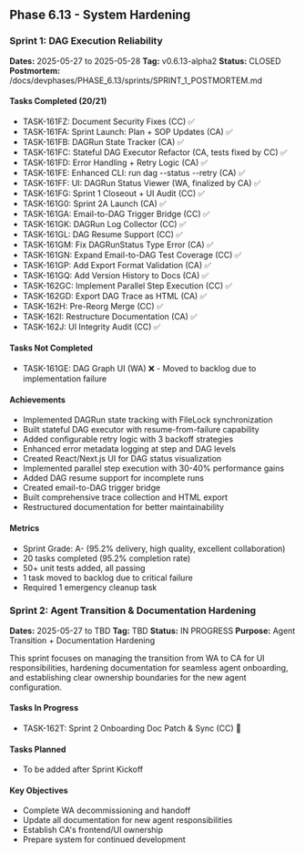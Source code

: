 ## Phase 6.13 - System Hardening

### Sprint 1: DAG Execution Reliability
**Dates:** 2025-05-27 to 2025-05-28
**Tag:** v0.6.13-alpha2
**Status:** CLOSED
**Postmortem:** /docs/devphases/PHASE_6.13/sprints/SPRINT_1_POSTMORTEM.md

#### Tasks Completed (20/21)
- TASK-161FZ: Document Security Fixes (CC) ✅
- TASK-161FA: Sprint Launch: Plan + SOP Updates (CA) ✅
- TASK-161FB: DAGRun State Tracker (CA) ✅
- TASK-161FC: Stateful DAG Executor Refactor (CA, tests fixed by CC) ✅
- TASK-161FD: Error Handling + Retry Logic (CA) ✅
- TASK-161FE: Enhanced CLI: run dag --status --retry (CA) ✅
- TASK-161FF: UI: DAGRun Status Viewer (WA, finalized by CA) ✅
- TASK-161FG: Sprint 1 Closeout + UI Audit (CC) ✅
- TASK-161G0: Sprint 2A Launch (CA) ✅
- TASK-161GA: Email-to-DAG Trigger Bridge (CC) ✅
- TASK-161GK: DAGRun Log Collector (CC) ✅
- TASK-161GL: DAG Resume Support (CC) ✅
- TASK-161GM: Fix DAGRunStatus Type Error (CA) ✅
- TASK-161GN: Expand Email-to-DAG Test Coverage (CC) ✅
- TASK-161GP: Add Export Format Validation (CA) ✅
- TASK-161GQ: Add Version History to Docs (CA) ✅
- TASK-162GC: Implement Parallel Step Execution (CC) ✅
- TASK-162GD: Export DAG Trace as HTML (CA) ✅
- TASK-162H: Pre-Reorg Merge (CC) ✅
- TASK-162I: Restructure Documentation (CA) ✅
- TASK-162J: UI Integrity Audit (CC) ✅

#### Tasks Not Completed
- TASK-161GE: DAG Graph UI (WA) ❌ - Moved to backlog due to implementation failure

#### Achievements
- Implemented DAGRun state tracking with FileLock synchronization
- Built stateful DAG executor with resume-from-failure capability
- Added configurable retry logic with 3 backoff strategies
- Enhanced error metadata logging at step and DAG levels
- Created React/Next.js UI for DAG status visualization
- Implemented parallel step execution with 30-40% performance gains
- Added DAG resume support for incomplete runs
- Created email-to-DAG trigger bridge
- Built comprehensive trace collection and HTML export
- Restructured documentation for better maintainability

#### Metrics
- Sprint Grade: A- (95.2% delivery, high quality, excellent collaboration)
- 20 tasks completed (95.2% completion rate)
- 50+ unit tests added, all passing
- 1 task moved to backlog due to critical failure
- Required 1 emergency cleanup task

### Sprint 2: Agent Transition & Documentation Hardening
**Dates:** 2025-05-27 to TBD
**Tag:** TBD
**Status:** IN PROGRESS
**Purpose:** Agent Transition + Documentation Hardening

This sprint focuses on managing the transition from WA to CA for UI responsibilities, hardening documentation for seamless agent onboarding, and establishing clear ownership boundaries for the new agent configuration.

#### Tasks In Progress
- TASK-162T: Sprint 2 Onboarding Doc Patch & Sync (CC) 🚧

#### Tasks Planned
- To be added after Sprint Kickoff

#### Key Objectives
- Complete WA decommissioning and handoff
- Update all documentation for new agent responsibilities
- Establish CA's frontend/UI ownership
- Prepare system for continued development 